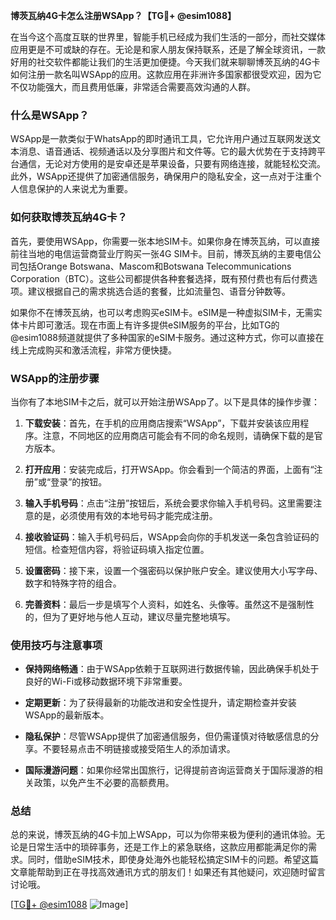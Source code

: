 **博茨瓦纳4G卡怎么注册WSApp？【TG💪+ @esim1088】**

在当今这个高度互联的世界里，智能手机已经成为我们生活的一部分，而社交媒体应用更是不可或缺的存在。无论是和家人朋友保持联系，还是了解全球资讯，一款好用的社交软件都能让我们的生活更加便捷。今天我们就来聊聊博茨瓦纳的4G卡如何注册一款名叫WSApp的应用。这款应用在非洲许多国家都很受欢迎，因为它不仅功能强大，而且费用低廉，非常适合需要高效沟通的人群。

### 什么是WSApp？

WSApp是一款类似于WhatsApp的即时通讯工具，它允许用户通过互联网发送文本消息、语音通话、视频通话以及分享图片和文件等。它的最大优势在于支持跨平台通信，无论对方使用的是安卓还是苹果设备，只要有网络连接，就能轻松交流。此外，WSApp还提供了加密通信服务，确保用户的隐私安全，这一点对于注重个人信息保护的人来说尤为重要。

### 如何获取博茨瓦纳4G卡？

首先，要使用WSApp，你需要一张本地SIM卡。如果你身在博茨瓦纳，可以直接前往当地的电信运营商营业厅购买一张4G SIM卡。目前，博茨瓦纳的主要电信公司包括Orange Botswana、Mascom和Botswana Telecommunications Corporation（BTC）。这些公司都提供各种套餐选择，既有预付费也有后付费选项。建议根据自己的需求挑选合适的套餐，比如流量包、语音分钟数等。

如果你不在博茨瓦纳，也可以考虑购买eSIM卡。eSIM是一种虚拟SIM卡，无需实体卡片即可激活。现在市面上有许多提供eSIM服务的平台，比如TG的@esim1088频道就提供了多种国家的eSIM卡服务。通过这种方式，你可以直接在线上完成购买和激活流程，非常方便快捷。

### WSApp的注册步骤

当你有了本地SIM卡之后，就可以开始注册WSApp了。以下是具体的操作步骤：

1. **下载安装**：首先，在手机的应用商店搜索“WSApp”，下载并安装该应用程序。注意，不同地区的应用商店可能会有不同的命名规则，请确保下载的是官方版本。

2. **打开应用**：安装完成后，打开WSApp。你会看到一个简洁的界面，上面有“注册”或“登录”的按钮。

3. **输入手机号码**：点击“注册”按钮后，系统会要求你输入手机号码。这里需要注意的是，必须使用有效的本地号码才能完成注册。

4. **接收验证码**：输入手机号码后，WSApp会向你的手机发送一条包含验证码的短信。检查短信内容，将验证码填入指定位置。

5. **设置密码**：接下来，设置一个强密码以保护账户安全。建议使用大小写字母、数字和特殊字符的组合。

6. **完善资料**：最后一步是填写个人资料，如姓名、头像等。虽然这不是强制性的，但为了更好地与他人互动，建议尽量完整地填写。

### 使用技巧与注意事项

- **保持网络畅通**：由于WSApp依赖于互联网进行数据传输，因此确保手机处于良好的Wi-Fi或移动数据环境下非常重要。
  
- **定期更新**：为了获得最新的功能改进和安全性提升，请定期检查并安装WSApp的最新版本。

- **隐私保护**：尽管WSApp提供了加密通信服务，但仍需谨慎对待敏感信息的分享。不要轻易点击不明链接或接受陌生人的添加请求。

- **国际漫游问题**：如果你经常出国旅行，记得提前咨询运营商关于国际漫游的相关政策，以免产生不必要的高额费用。

### 总结

总的来说，博茨瓦纳的4G卡加上WSApp，可以为你带来极为便利的通讯体验。无论是日常生活中的琐碎事务，还是工作上的紧急联络，这款应用都能满足你的需求。同时，借助eSIM技术，即使身处海外也能轻松搞定SIM卡的问题。希望这篇文章能帮助到正在寻找高效通讯方式的朋友们！如果还有其他疑问，欢迎随时留言讨论哦。

[[TG💪+ @esim1088](https://t.me/s/esim1088) ![Image](https://i.postimg.cc/4NQfJmqS/Snipaste-2025-05-13-00-14-12.png)]